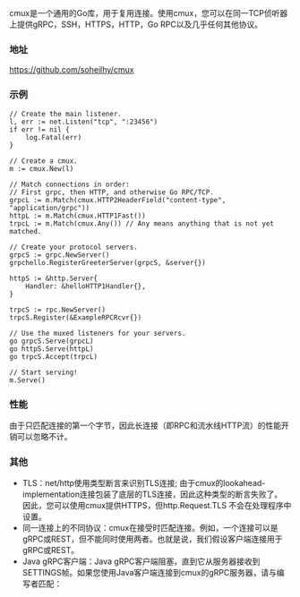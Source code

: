 cmux是一个通用的Go库，用于复用连接。使用cmux，您可以在同一TCP侦听器上提供gRPC，SSH，HTTPS，HTTP，Go RPC以及几乎任何其他协议。
### 地址
https://github.com/soheilhy/cmux

### 示例
```
// Create the main listener.
l, err := net.Listen("tcp", ":23456")
if err != nil {
	log.Fatal(err)
}

// Create a cmux.
m := cmux.New(l)

// Match connections in order:
// First grpc, then HTTP, and otherwise Go RPC/TCP.
grpcL := m.Match(cmux.HTTP2HeaderField("content-type", "application/grpc"))
httpL := m.Match(cmux.HTTP1Fast())
trpcL := m.Match(cmux.Any()) // Any means anything that is not yet matched.

// Create your protocol servers.
grpcS := grpc.NewServer()
grpchello.RegisterGreeterServer(grpcS, &server{})

httpS := &http.Server{
	Handler: &helloHTTP1Handler{},
}

trpcS := rpc.NewServer()
trpcS.Register(&ExampleRPCRcvr{})

// Use the muxed listeners for your servers.
go grpcS.Serve(grpcL)
go httpS.Serve(httpL)
go trpcS.Accept(trpcL)

// Start serving!
m.Serve()
```


### 性能
由于只匹配连接的第一个字节，因此长连接（即RPC和流水线HTTP流）的性能开销可以忽略不计。

### 其他
* TLS：net/http使用类型断言来识别TLS连接; 由于cmux的lookahead-implementation连接包装了底层的TLS连接，因此这种类型的断言失败了。
因此，您可以使用cmux提供HTTPS，但http.Request.TLS 不会在处理程序中设置。
* 同一连接上的不同协议：cmux在接受时匹配连接。例如，一个连接可以是gRPC或REST，但不能同时使用两者。也就是说，我们假设客户端连接用于gRPC或REST。
* Java gRPC客户端：Java gRPC客户端阻塞，直到它从服务器接收到SETTINGS帧。如果您使用Java客户端连接到cmux的gRPC服务器，请与编写者匹配：

